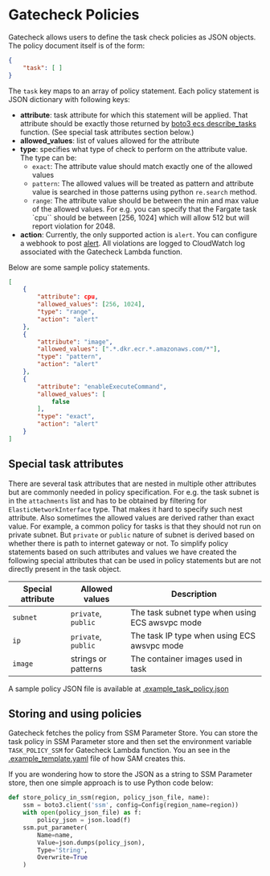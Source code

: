 # Gatecheck Policies
Gatecheck allows users to define the task check policies as JSON objects. The policy document itself is of the form:
```json
{
    "task": [ ]
}
```
The `task` key maps to an array of policy statement. Each policy statement is JSON dictionary with following keys:

* **attribute**: task attribute for which this statement will be applied. That attribute should be exactly those returned by [boto3 ecs describe_tasks](https://boto3.amazonaws.com/v1/documentation/api/latest/reference/services/ecs/client/describe_tasks.html) function. (See special task attributes section below.)
* **allowed_values**: list of values allowed for the attribute
* **type**: specifies what type of check to perform on the attribute value. The type can be:
    * `exact`: The attribute value should match exactly one of the allowed values
    * `pattern`: The allowed values will be treated as pattern and attribute value is searched in those patterns using python `re.search` method.
    * `range`: The attribute value should be between the min and max value of the allowed values. For e.g. you can specify that the Fargate task `cpu`` should be between [256, 1024] which will allow 512 but will report violation for 2048.
* **action**: Currently, the only supported action is `alert`. You can configure a webhook to post [alert](./alert.md). All violations are logged to CloudWatch log associated with the Gatecheck Lambda function.

Below are some sample policy statements.
```json
[
    {
        "attribute": cpu,
        "allowed_values": [256, 1024],
        "type": "range",
        "action": "alert"
    },
    {
        "attribute": "image",
        "allowed_values": [".*.dkr.ecr.*.amazonaws.com/*"],
        "type": "pattern",
        "action": "alert"
    },
    {
        "attribute": "enableExecuteCommand",
        "allowed_values": [
            false
        ],
        "type": "exact",
        "action": "alert"
    }
]
```
## Special task attributes
There are several task attributes that are nested in multiple other attributes but are commonly needed in policy specification. For e.g. the task subnet is in the `attachments` list and has to be obtained by filtering for `ElasticNetworkInterface` type. That makes it hard to specify such nest attribute. Also sometimes the allowed values are derived rather than exact value. For example, a common policy for tasks is that they should not run on private subnet. But `private` or `public` nature of subnet is derived based on whether there is path to internet gateway or not. To simplify policy statements based on such attributes and values we have created the following special attributes that can be used in policy statements but are not directly present in the task object.

| Special attribute | Allowed values | Description |
| ----------------- | -------------- | ----------- |
| `subnet`          | `private`, `public`| The task subnet type when using ECS awsvpc mode |
| `ip`              | `private`, `public`| The task IP type when using ECS awsvpc mode |
| `image`           | strings or patterns | The container images used in task |


A sample policy JSON file is available at [.example_task_policy.json](https://github.com/arvindsoni80/gatecheck/blob/main/.example_task_policy.json)

## Storing and using policies
Gatecheck fetches the policy from SSM Parameter Store. You can store the task policy in SSM Parameter store and then set the environment variable `TASK_POLICY_SSM` for Gatecheck Lambda function. You an see in the [.example_template.yaml](https://github.com/arvindsoni80/gatecheck/blob/main/.example_template.yaml) file of how SAM creates this.

If you are wondering how to store the JSON as a string to SSM Parameter store, then one simple approach is to use Python code below:

```python
def store_policy_in_ssm(region, policy_json_file, name):
    ssm = boto3.client('ssm', config=Config(region_name=region))
    with open(policy_json_file) as f:
        policy_json = json.load(f)
    ssm.put_parameter(
        Name=name,
        Value=json.dumps(policy_json),
        Type='String',
        Overwrite=True
    )
```


